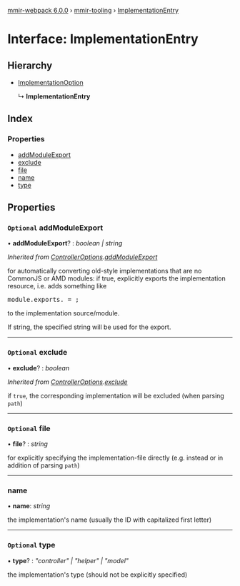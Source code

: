 [mmir-webpack 6.0.0](../README.md) › [mmir-tooling](../modules/mmir_tooling.md) › [ImplementationEntry](mmir_tooling.implementationentry.md)

# Interface: ImplementationEntry

## Hierarchy

* [ImplementationOption](mmir_tooling.implementationoption.md)

  ↳ **ImplementationEntry**

## Index

### Properties

* [addModuleExport](mmir_tooling.implementationentry.md#optional-addmoduleexport)
* [exclude](mmir_tooling.implementationentry.md#optional-exclude)
* [file](mmir_tooling.implementationentry.md#optional-file)
* [name](mmir_tooling.implementationentry.md#name)
* [type](mmir_tooling.implementationentry.md#optional-type)

## Properties

### `Optional` addModuleExport

• **addModuleExport**? : *boolean | string*

*Inherited from [ControllerOptions](mmir_tooling.controlleroptions.md).[addModuleExport](mmir_tooling.controlleroptions.md#optional-addmoduleexport)*

for automatically converting old-style implementations that are no CommonJS or AMD modules:
if true, explicitly exports the implementation resource, i.e. adds something like
<pre>
module.exports.<resource name> = <resource constructor>;
</pre>
to the implementation source/module.

If string, the specified string will be used for the export.

___

### `Optional` exclude

• **exclude**? : *boolean*

*Inherited from [ControllerOptions](mmir_tooling.controlleroptions.md).[exclude](mmir_tooling.controlleroptions.md#optional-exclude)*

if `true`, the corresponding implementation will be excluded (when parsing `path`)

___

### `Optional` file

• **file**? : *string*

for explicitly specifying the implementation-file directly (e.g. instead or in addition of parsing `path`)

___

###  name

• **name**: *string*

the implementation's name (usually the ID with capitalized first letter)

___

### `Optional` type

• **type**? : *"controller" | "helper" | "model"*

the implementation's type (should not be explicitly specified)
